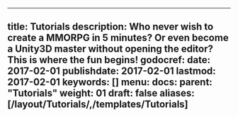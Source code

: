 ---
title: Tutorials
description: Who never wish to create a MMORPG in 5 minutes? Or even become a Unity3D master without opening the editor? This is where the fun begins!
godocref:
date: 2017-02-01
publishdate: 2017-02-01
lastmod: 2017-02-01
keywords: []
menu:
  docs:
    parent: "Tutorials"
weight: 01
draft: false
aliases: [/layout/Tutorials/,/templates/Tutorials]
----